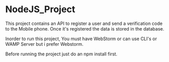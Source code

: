 # NodeJS_Project

This project contains an API to register a user and send a verification code to the Mobile phone. Once it's registered the data is stored in the database. 

Inorder to run this project, You must have WebStorm or can use CLI's or WAMP Server but i prefer Webstorm. 

Before running the project just do an npm install first. 
